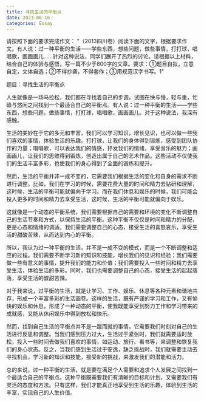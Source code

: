 ```yaml
---
title: 寻找生活的平衡点
date: 2023-06-16
categories: Essay
---
```




请按照下面的要求完成作文：
"（2013四川卷）阅读下面的文字，根据要求作文。有人说：过一种平衡的生活——学些东西，想些问题，做些事情，打打球，唱唱歌，画画画儿……针对这种说法，同学们展开了热烈的讨论。请根据以上材料，结合自己的体验与感悟，写一篇不少于800字的文章。要求：①题目自拟，立意自定，文体自选；②不得抄袭，不得套作；③用规范汉字书写。1"

题目：寻找生活的平衡点

人生就像是一场马拉松，我们都在寻找着自己的步调，试图在快与慢，轻与重，忙碌与悠闲之间找到一个最适合自己的平衡点。有人说：过一种平衡的生活——学些东西，想些问题，做些事情，打打球，唱唱歌，画画画儿。对于这种说法，我深有感触。

生活的美妙在于它的多元和丰富，我们可以学习知识，增长见识，也可以做一些我们喜欢的事情，体验生活的乐趣。打打球，让我们的身体得到锻炼，感受到团队协作的力量；唱唱歌，可以表达我们的情感，抒发我们的情绪，享受音乐的魅力；画画画儿，让我们的思维得到锻炼，创造出属于自己的艺术作品。这些活动不仅使我们的生活丰富多彩，也使我们的身心得到了全面的锻炼和提升。

然而，生活的平衡并非一成不变的，它需要我们根据生活的变化和自身的需求不断进行调整。比如，我们在学习的时候，需要花费大量的时间和精力去钻研和理解，这时候，生活的平衡可能就偏向于学习。而在我们休息和娱乐的时候，我们可能会投入更多的时间和精力去享受生活，这时候，生活的平衡可能就偏向于娱乐。

这就像是一个动态的平衡系统，我们需要根据自己的需要和环境的变化不断调整自己的生活节奏和方式，以保持生活的平衡。这种平衡不仅仅是时间和精力的分配，更是心态和情绪的调适。我们需要调整自己的心态，接受生活的喜怒哀乐，享受生活的甜酸苦辣，从而达到内心的平衡。

所以，我认为过一种平衡的生活，并不是一成不变的模式，而是一个不断调整和适应的过程。我们需要不断学习新的知识和技能，增长我们的见识和经验；我们需要做一些有意义的事情，提升我们的能力和价值；我们需要投入一些时间和精力去享受生活，体验生活的多彩。同时，我们也需要调整自己的心态，接受生活的起起落落，享受生活的酸甜苦辣。

对于我来说，过平衡的生活，就是让学习、工作、娱乐、休息等各种元素和谐地共存，形成一个丰富多彩的生活画卷。这样的生活，既有严谨的学习和工作，又有愉快的娱乐和休息，形成了一种动态的平衡，使我既能享受到努力工作和学习带来的成就感，又能从休闲娱乐中得到放松和快乐。

然而，找到自己生活的平衡点并不是一蹴而就的事情，它需要我们时刻对自己的生活进行反思和调整。当我们感到压力过大，生活过于紧张时，我们就需要适时放松，投入一些时间去做我们喜欢的事情，如运动、旅行、看书等，来调整和恢复我们的身心状态。反之，当我们感到生活过于安逸，缺乏挑战时，我们就需要主动去寻找机会，学习新的知识和技能，接受新的挑战，来激发我们的潜能和活力。

总的来说，过一种平衡的生活，就是要在满足个人需要和追求个人发展之间找到一个最适合自己的平衡点。这种平衡既需要我们有清晰的目标和计划，又需要我们有灵活的态度和方法。只有这样，我们才能真正地享受到生活的乐趣，体验到生活的丰富，实现自己的人生价值。
